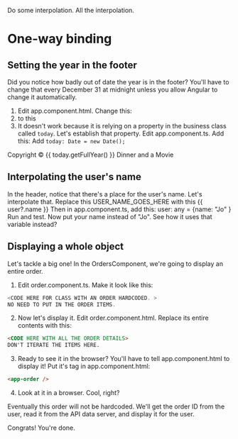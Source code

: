 Do some interpolation.
All the interpolation.

# One-way binding
<!-- Time: YYmin -->

## Setting the year in the footer
Did you notice how badly out of date the year is in the footer? You'll have to change that every December 31 at midnight unless you allow Angular to change it automatically.

1. Edit app.component.html. Change this:
2. to this
3. It doesn't work because it is relying on a property in the business class called `today`. Let's establish that property. Edit app.component.ts. Add this:
Add `today: Date = new Date();`
  <p>Copyright &copy; {{ today.getFullYear() }} Dinner and a Movie</p>

## Interpolating the user's name

In the header, notice that there's a place for the user's name. Let's interpolate that. Replace this
USER_NAME_GOES_HERE
with this
{{ user?.name }}
Then in app.component.ts, add this:
user: any = {name: "Jo" }
Run and test.
Now put your name instead of "Jo". See how it uses that variable instead?

## Displaying a whole object
Let's tackle a big one! In the OrdersComponent, we're going to display an entire order. 

1. Edit order.component.ts. Make it look like this:
```typescript
<CODE HERE FOR CLASS WITH AN ORDER HARDCODED. >
NO NEED TO PUT IN THE ORDER ITEMS.
```
2. Now let's display it. Edit order.component.html. Replace its entire contents with this:
```html
<CODE HERE WITH ALL THE ORDER DETAILS>
DON'T ITERATE THE ITEMS HERE.
```
3. Ready to see it in the browser? You'll have to tell app.component.html to display it! Put it's tag in app.component.html:
```html
<app-order />
```
4. Look at it in a browser. Cool, right?

Eventually this order will not be hardcoded. We'll get the order ID from the user, read it from the API data server, and display it for the user.

Congrats! You're done.